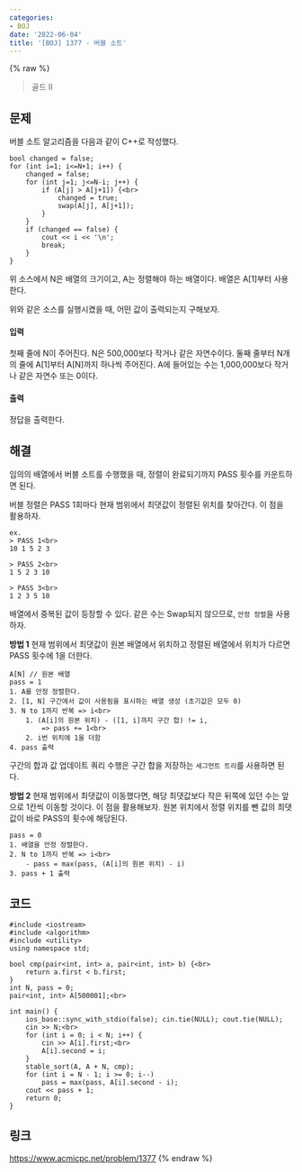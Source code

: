 ```yaml
---
categories:
- BOJ
date: '2022-06-04'
title: '[BOJ] 1377 - 버블 소트'
---
```


{% raw %}
> 골드 II<br>

## 문제
버블 소트 알고리즘을 다음과 같이 C++로 작성했다.
```
bool changed = false;
for (int i=1; i<=N+1; i++) {
    changed = false;
    for (int j=1; j<=N-i; j++) {
        if (A[j] > A[j+1]) {<br>
            changed = true;
            swap(A[j], A[j+1]);
        }
    }
    if (changed == false) {
        cout << i << '\n';
        break;
    }
}
```
위 소스에서 N은 배열의 크기이고, A는 정렬해야 하는 배열이다. 배열은 A[1]부터 사용한다.

위와 같은 소스를 실행시켰을 때, 어떤 값이 출력되는지 구해보자.

#### 입력
첫째 줄에 N이 주어진다. N은 500,000보다 작거나 같은 자연수이다. 둘째 줄부터 N개의 줄에 A[1]부터 A[N]까지 하나씩 주어진다. A에 들어있는 수는 1,000,000보다 작거나 같은 자연수 또는 0이다.

#### 출력
정답을 출력한다.

## 해결
임의의 배열에서 버블 소트를 수행했을 때, 정렬이 완료되기까지 PASS 횟수를 카운트하면 된다.

버블 정렬은 PASS 1회마다 현재 범위에서 최댓값이 정렬된 위치를 찾아간다. 이 점을 활용하자.
```
ex.
> PASS 1<br>
10 1 5 2 3

> PASS 2<br>
1 5 2 3 10

> PASS 3<br>
1 2 3 5 10
```

배열에서 중복된 값이 등장할 수 있다. 같은 수는 Swap되지 않으므로, `안정 정렬`을 사용하자.

**방법 1**
현재 범위에서 최댓값이 원본 배열에서 위치하고 정렬된 배열에서 위치가 다르면 PASS 횟수에 1을 더한다.
```
A[N] // 원본 배열
pass = 1
1. A를 안정 정렬한다.
2. [1, N] 구간에서 값이 사용됨을 표시하는 배열 생성 (초기값은 모두 0)
3. N to 1까지 반복 => i<br>
	1. (A[i]의 원본 위치) - ([1, i]까지 구간 합) != i,
		=> pass += 1<br>
	2. i번 위치에 1을 더함
4. pass 출력
```
구간의 합과 값 업데이트 쿼리 수행은 구간 합을 저장하는 `세그먼트 트리`를 사용하면 된다.

**방법 2**
현재 범위에서 최댓값이 이동했다면, 해당 최댓값보다 작은 뒤쪽에 있던 수는 앞으로 1칸씩 이동할 것이다. 이 점을 활용해보자. 원본 위치에서 정렬 위치를 뺀 값의 최댓값이 바로 PASS의 횟수에 해당된다.
```
pass = 0
1. 배열을 안정 정렬한다.
2. N to 1까지 반복 => i<br>
	- pass = max(pass, (A[i]의 원본 위치) - i)
3. pass + 1 출력
``` 

## 코드
```
#include <iostream>
#include <algorithm>
#include <utility>
using namespace std;

bool cmp(pair<int, int> a, pair<int, int> b) {<br>
    return a.first < b.first;
}
int N, pass = 0;
pair<int, int> A[500001];<br>

int main() {
	ios_base::sync_with_stdio(false); cin.tie(NULL); cout.tie(NULL);
    cin >> N;<br>
    for (int i = 0; i < N; i++) {
        cin >> A[i].first;<br>
        A[i].second = i;
    }
    stable_sort(A, A + N, cmp);
    for (int i = N - 1; i >= 0; i--) 
        pass = max(pass, A[i].second - i);
    cout << pass + 1;
	return 0;
}
```

## 링크
https://www.acmicpc.net/problem/1377
{% endraw %}